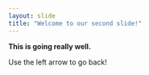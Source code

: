 ```yaml
---
layout: slide
title: "Welcome to our second slide!"
---
```

__This is going really well.__

Use the left arrow to go back!
